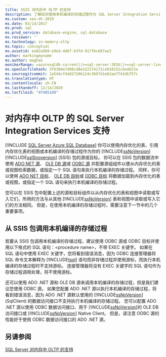 ```yaml
---
title: SSIS 对内存中 OLTP 的支持
description: 了解如何使用本机编译的存储过程作为 SQL Server Integration Services 包中的源组件和目标组件。
ms.custom: seo-dt-2019
ms.date: 03/14/2017
ms.prod: sql
ms.prod_service: database-engine, sql-database
ms.reviewer: ''
ms.technology: in-memory-oltp
ms.topic: conceptual
ms.assetid: ea82a9b9-e9ed-4d6f-b3fd-917f6c687ae3
author: markingmyname
ms.author: maghan
monikerRange: =azuresqldb-current||>=sql-server-2016||>=sql-server-linux-2017||=azuresqldb-mi-current
ms.openlocfilehash: 3f638de7d98cd8e322174172ce918152cbe4623a
ms.sourcegitcommit: 1a544cf4dd2720b124c3697d1e62ae7741db757c
ms.translationtype: HT
ms.contentlocale: zh-CN
ms.lasthandoff: 12/14/2020
ms.locfileid: "97485189"
---
```

# <a name="sql-server-integration-services-support-for-in-memory-oltp"></a>对内存中 OLTP 的 SQL Server Integration Services 支持
[!INCLUDE [SQL Server Azure SQL Database](../../includes/applies-to-version/sql-asdb.md)]
  你可以使用内存优化的表、引用内存优化表的视图或本机编译的存储过程作为你的 [!INCLUDE[ssNoVersion](../../includes/ssnoversion-md.md)][!INCLUDE[ssISnoversion](../../includes/ssisnoversion-md.md)] (SSIS) 包的源或目标。 你可以在 SSIS 包的数据流中使用 [ADO NET 源](../../integration-services/data-flow/ado-net-source.md)、 [OLE DB 源](../../integration-services/data-flow/ole-db-source.md)或 [ODBC 源](../../integration-services/data-flow/odbc-source.md) 并配置源组组件以便从内存优化的表或视图检索数据，或指定一个 SQL 语句来执行本机编译的存储过程。 同样，你可以使用 [ADO NET 目标](../../integration-services/data-flow/ado-net-destination.md)、 [OLE DB 目标](../../integration-services/data-flow/ole-db-destination.md)或 [ODBC 目标](../../integration-services/data-flow/odbc-destination.md) 将数据加载到内存优化的表或视图，或指定一个 SQL 语句来执行本机编译的存储过程。  
  
 您可以在 SSIS 包中配置上述的源和目标组件以从内存优化的表和视图中读取或写入它们，所用的方法与从其他 [!INCLUDE[ssNoVersion](../../includes/ssnoversion-md.md)] 表和视图中读取或写入它们的方法相同。 但是，在使用本机编译的存储过程时，需要注意下一节中的几个重要事项。  
  
## <a name="invoking-a-natively-compiled-stored-procedure-from-an-ssis-package"></a>从 SSIS 包调用本机编译的存储过程  
 若要从 SSIS 包调用本机编译的存储过程，建议使用 ODBC 源或 ODBC 目标并使用以下格式的 SQL 语句：\<procedure name>，不带 EXEC 关键字。 如果在 SQL 语句中使用 EXEC 关键字，您将看到错误消息，因为 ODBC 连接管理器将 SQL 命令文本解释为 [!INCLUDE[tsql](../../includes/tsql-md.md)] 语句而非存储过程并使用游标，而执行本机编译的存储过程时不支持游标。 连接管理器将没有 EXEC 关键字的 SQL 语句作为存储过程调用处理，将不使用游标。  
  
 还可以使用 ADO .NET 源和 OLE DB 源来调用本机编译的存储过程，但是我们建议您使用 ODBC 源。 如果您配置 ADO .NET 源以执行本机编译的存储过程，将看到错误消息，因为 ADO .NET 源默认使用的 [!INCLUDE[ssNoVersion](../../includes/ssnoversion-md.md)] (SqlClient) 的数据访问接口不支持执行本机编译的存储过程。 您可以配置 ADO .NET 源以使用 ODBC 数据访问接口、用于 [!INCLUDE[ssNoVersion](../../includes/ssnoversion-md.md)]的 OLE DB 访问接口或 [!INCLUDE[ssNoVersion](../../includes/ssnoversion-md.md)] Native Client。 但是，请注意 ODBC 源的性能好于使用 ODBC 数据访问接口的 ADO .NET 源。  
  
## <a name="see-also"></a>另请参阅  
 [SQL Server 对内存中 OLTP 的支持](./transact-sql-support-for-in-memory-oltp.md)  
  
